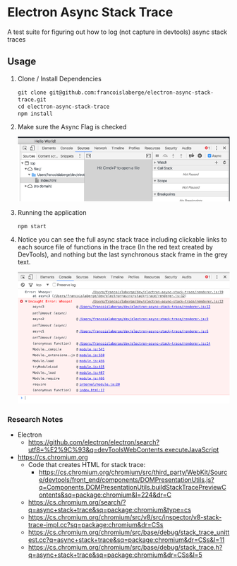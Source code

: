 # Electron Async Stack Trace
A test suite for figuring out how to log (not capture in devtools) async stack traces

## Usage

 1. Clone / Install Dependencies

		git clone git@github.com:francoislaberge/electron-async-stack-trace.git
		cd electron-async-stack-trace
		npm install

 2. Make sure the Async Flag is checked
  
     <img src="async-flag.png"/>
 3. Running the application
 
		npm start
		
 4. Notice you can see the full async stack trace including clickable links to
     each source file of functions in the trace (In the red text created by DevTools), and nothing but the last synchronous stack frame in the grey text.
     
     <img src="stack-trace.png"/>


### Research Notes
  - Electron
    - https://github.com/electron/electron/search?utf8=%E2%9C%93&q=devToolsWebContents.executeJavaScript
  - https://cs.chromium.org
    - Code that creates HTML for stack trace:
	  - https://cs.chromium.org/chromium/src/third_party/WebKit/Source/devtools/front_end/components/DOMPresentationUtils.js?q=Components.DOMPresentationUtils.buildStackTracePreviewContents&sq=package:chromium&l=224&dr=C
    - https://cs.chromium.org/search/?q=async+stack+trace&sq=package:chromium&type=cs
	- https://cs.chromium.org/chromium/src/v8/src/inspector/v8-stack-trace-impl.cc?sq=package:chromium&dr=CSs
	- https://cs.chromium.org/chromium/src/base/debug/stack_trace_unittest.cc?q=async+stack+trace&sq=package:chromium&dr=CSs&l=11
	- https://cs.chromium.org/chromium/src/base/debug/stack_trace.h?q=async+stack+trace&sq=package:chromium&dr=CSs&l=5

